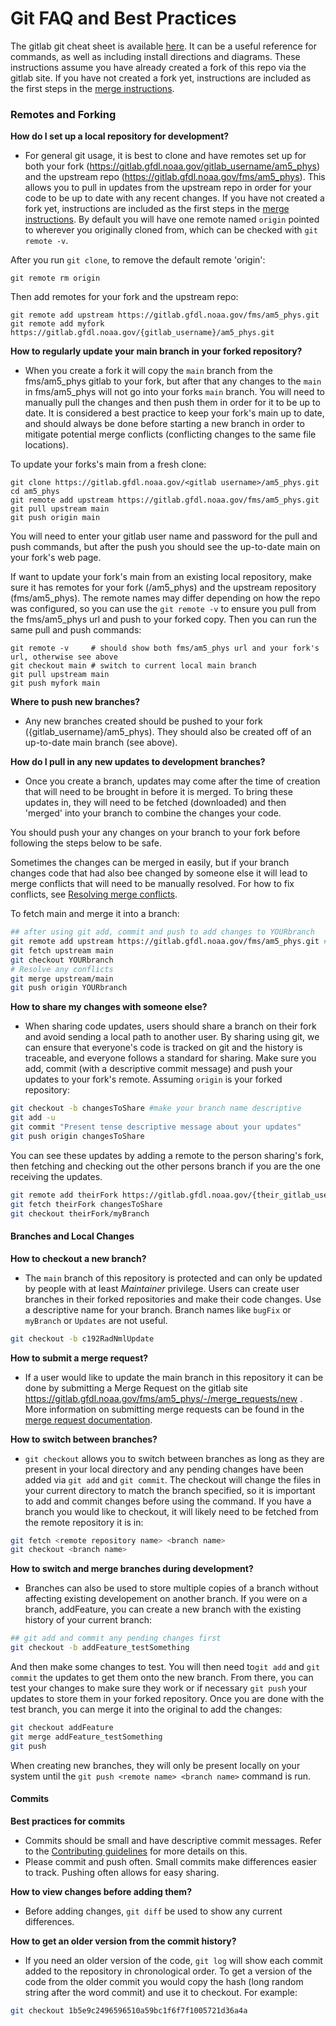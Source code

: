 # Git FAQ and Best Practices

The gitlab git cheat sheet is available [here](https://about.gitlab.com/images/press/git-cheat-sheet.pdf).
It can be a useful reference for commands, as well as including install directions and diagrams.
These instructions assume you have already created a fork of this repo via the gitlab site.
If you have not created a fork yet, instructions are included as the first steps in the [merge instructions](MERGE_FOR_AM5_PHYS.md).

### Remotes and Forking

**How do I set up a local repository for development?**
* For general git usage, it is best to clone and have remotes set up for both your fork (https://gitlab.gfdl.noaa.gov/gitlab_username/am5_phys) and
the upstream repo (https://gitlab.gfdl.noaa.gov/fms/am5_phys). This allows you to pull in updates from the upstream repo in order for your code to be up to date with any recent changes.
If you have not created a fork yet, instructions are included as the first steps in the [merge instructions](MERGE_FOR_AM5_PHYS.md).
By default you will have one remote named `origin` pointed to wherever you originally cloned from, which can be checked with `git remote -v`.

After you run `git clone`, to remove the default remote 'origin':
```
git remote rm origin
```

Then add remotes for your fork and the upstream repo:
```
git remote add upstream https://gitlab.gfdl.noaa.gov/fms/am5_phys.git
git remote add myfork https://gitlab.gfdl.noaa.gov/{gitlab_username}/am5_phys.git
```

**How to regularly update your main branch in your forked repository?**
* When you create a fork it will copy the `main` branch from the fms/am5_phys gitlab to your fork, but
after that any changes to the `main` in fms/am5_phys will not go into your forks `main` branch.
You will need to manually pull the changes and then push them in order for it to be up to date.
It is considered a best practice to keep your fork's main up to date, and should always be done
before starting a new branch in order to mitigate potential merge conflicts (conflicting changes to the same file locations).

To update your forks's main from a fresh clone:
```
git clone https://gitlab.gfdl.noaa.gov/<gitlab username>/am5_phys.git
cd am5_phys
git remote add upstream https://gitlab.gfdl.noaa.gov/fms/am5_phys.git
git pull upstream main
git push origin main
```
You will need to enter your gitlab user name and password for the pull and push commands, but after
the push you should see the up-to-date main on your fork's web page.

If want to update your fork's main from an existing local repository, make sure it has remotes
for your fork (<gitlab username>/am5_phys) and the upstream repository (fms/am5_phys). The remote names
may differ depending on how the repo was configured, so you can use the `git remote -v` to ensure
you pull from the fms/am5_phys url and push to your forked copy.
Then you can run the same pull and push commands:
```
git remote -v     # should show both fms/am5_phys url and your fork's url, otherwise see above
git checkout main # switch to current local main branch
git pull upstream main
git push myfork main
```

**Where to push new branches?**
* Any new branches created should be pushed to your fork ({gitlab_username}/am5_phys). They should
also be created off of an up-to-date main branch (see above).

**How do I pull in any new updates to development branches?**
* Once you create a branch, updates may come after the time of creation that will need to be brought
in before it is merged. To bring these updates in, they will need to be fetched (downloaded) and
then 'merged' into your branch to combine the changes your code.

You should push your any changes on your branch to your fork before following the steps below to be safe.

Sometimes the changes can be merged in easily, but if your branch changes code that had also bee
changed by someone else it will lead to merge conflicts that will need to be manually resolved.
For how to fix conflicts, see [Resolving merge conflicts](MERGE_FOR_AM5_PHYS.md#resolving-merge-conflicts).

To fetch main and merge it into a branch:
```bash
## after using git add, commit and push to add changes to YOURbranch
git remote add upstream https://gitlab.gfdl.noaa.gov/fms/am5_phys.git # if not already present
git fetch upstream main
git checkout YOURbranch
# Resolve any conflicts
git merge upstream/main
git push origin YOURbranch
```

**How to share my changes with someone else?**
* When sharing code updates, users should share a branch on their fork and avoid sending a local
path to another user.  By sharing using git, we can ensure that everyone's code is tracked on git and
the history is traceable, and everyone follows a standard for sharing.
Make sure you add, commit (with a descriptive commit message) and push your updates to your fork's remote.
Assuming `origin` is your forked repository:
```bash
git checkout -b changesToShare #make your branch name descriptive
git add -u
git commit "Present tense descriptive message about your updates"
git push origin changesToShare
```
You can see these updates by adding a remote to the person sharing's fork, then fetching and checking out the other persons branch if you are the one
receiving the updates.
```bash
git remote add theirFork https://gitlab.gfdl.noaa.gov/{their_gitlab_username}/am5_phys.git
git fetch theirFork changesToShare
git checkout theirFork/myBranch
```

#### Branches and Local Changes

**How to checkout a new branch?**
* The `main` branch of this repository is protected and can only be updated by people with at least *Maintainer*
privilege.  Users can create user branches in their forked repositories and make their code changes. Use a descriptive name for your branch.
Branch names like `bugFix` or `myBranch` or `Updates` are not useful.
```bash
git checkout -b c192RadNmlUpdate
```

**How to submit a merge request?**
* If a user would like to update the main branch in this repository it can be done
by submitting a Merge Request on the gitlab site https://gitlab.gfdl.noaa.gov/fms/am5_phys/-/merge_requests/new .
More information on submitting merge requests can be found in the [merge request documentation](MERGE_FOR_AM5_PHYS.md).

**How to switch between branches?**
* `git checkout` allows you to switch between branches as long as they are present
in your local directory and any pending changes have been added via `git add` and `git commit`.
The checkout will change the files in your current directory to match the branch specified, so it is important to add and commit changes before using the command. If you have
a branch you would like to checkout, it will likely need to be fetched from the
remote repository it is in:
```bash
git fetch <remote repository name> <branch name>
git checkout <branch name>
```

**How to switch and merge branches during development?**
* Branches can also be used to store multiple copies of a branch without affecting existing developement on another branch.
If you were on a branch, addFeature, you can create a new branch with the existing history of your current branch:
```bash
## git add and commit any pending changes first
git checkout -b addFeature_testSomething
```
And then make some changes to test. You will then need to`git add` and `git commit` the updates to get
them onto the new branch. From there, you can test your changes to make sure they work
or if necessary `git push` your updates to store them in your forked repository.
Once you are done with the test branch, you can merge it into the original to add the
changes:
```bash
git checkout addFeature
git merge addFeature_testSomething
git push
```
When creating new branches, they will only be present locally on your system until the `git push <remote name> <branch name>` command is run.

#### Commits
**Best practices for commits**
* Commits should be small and have descriptive commit messages.  Refer to the
[Contributing guidelines](CONTRIBUTING.md) for more details on this.
* Please commit and push often. Small commits make differences easier to track. Pushing often allows for
easy sharing.

**How to view changes before adding them?**
* Before adding changes, `git diff` be used to show any current differences.

**How to get an older version from the commit history?**
* If you need an older version of the code, `git log` will show each commit added to the
repository in chronological order. To get a version of the code from the older commit
you would copy the hash (long random string after the word commit) and use it to checkout.
For example:
```bash
git checkout 1b5e9c2496596510a59bc1f6f7f1005721d36a4a
```

